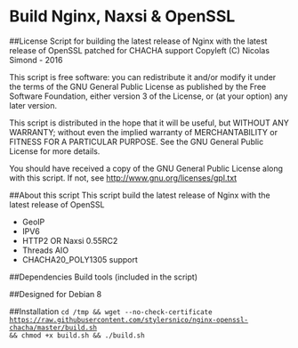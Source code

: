 Build Nginx, Naxsi & OpenSSL
============================

##License
Script for building the latest release of Nginx with the latest release of OpenSSL patched for CHACHA support
Copyleft (C) Nicolas Simond - 2016

This script is free software: you can redistribute it and/or modify
it under the terms of the GNU General Public License as published by
the Free Software Foundation, either version 3 of the License, or
(at your option) any later version.

This script is distributed in the hope that it will be useful,
but WITHOUT ANY WARRANTY; without even the implied warranty of
MERCHANTABILITY or FITNESS FOR A PARTICULAR PURPOSE.  See the
GNU General Public License for more details.

You should have received a copy of the GNU General Public License
along with this script.  If not, see <http://www.gnu.org/licenses/gpl.txt>

##About this script
This script build the latest release of Nginx with the latest release of OpenSSL

- GeoIP
- IPV6
- HTTP2 OR Naxsi 0.55RC2
- Threads AIO
- CHACHA20_POLY1305 support

##Dependencies
Build tools (included in the script)

##Designed for
Debian 8

##Installation
<code>cd /tmp && wget --no-check-certificate https://raw.githubusercontent.com/stylersnico/nginx-openssl-chacha/master/build.sh && chmod +x build.sh && ./build.sh</code>
